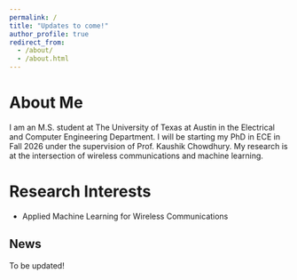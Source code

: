 ```yaml
---
permalink: /
title: "Updates to come!"
author_profile: true
redirect_from: 
  - /about/
  - /about.html
---
```

About Me
======
I am an M.S. student at The University of Texas at Austin in the Electrical and Computer Engineering Department. I will be starting my PhD in ECE in Fall 2026 under the supervision of Prof. Kaushik Chowdhury. My research is at the intersection of wireless communications and machine learning.

Research Interests
======
- Applied Machine Learning for Wireless Communications

News
------
To be updated!


